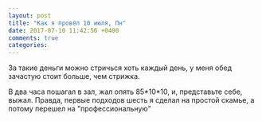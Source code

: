 ```yaml
---
layout: post
title: "Как я провёл 10 июля, Пн"
date: 2017-07-10 11:42:56 +0400
comments: true
categories: 
---
```

За такие деньги можно стричься хоть каждый день, у меня обед зачастую стоит больше, чем стрижка.

В два часа пошагал в зал, жал опять 85\*10\*10, и, представьте себе, выжал. Правда, первые подходов шесть я сделал на простой скамье, а потому перешел на "профессиональную"
